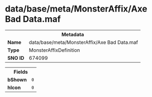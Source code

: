 <h1>data/base/meta/MonsterAffix/Axe Bad Data.maf</h1><table><tr><th colspan="100%">Metadata</th></tr><tr><td><b>Name</b></td><td>data/base/meta/MonsterAffix/Axe Bad Data.maf</td></tr><tr><td><b>Type</b></td><td>MonsterAffixDefinition</td></tr><tr><td><b>SNO ID</b></td><td>674099</td></tr></table>

<table><tr><th colspan="100%">Fields</th></tr><tr><td><b>bShown</b></td><td><code>0</code></td></tr><tr><td><b>hIcon</b></td><td><code>0</code></td></tr></table>

